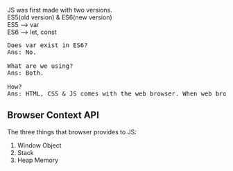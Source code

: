 JS was first made with two versions.
<br>
ES5(old version) & ES6(new version)
<br>
ES5 --> var
<br>
ES6 --> let, const

<pre>
Does var exist in ES6?
Ans: No.

What are we using? 
Ans: Both.

How?
Ans: HTML, CSS & JS comes with the web browser. When web browser are updated the new properties of the languages are automatically installed in it.
</pre>

## Browser Context API

The three things that browser provides to JS:

1. Window Object
2. Stack
3. Heap Memory
